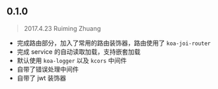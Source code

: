 ## 0.1.0

> 2017.4.23 Ruiming Zhuang

- 完成路由部分，加入了常用的路由装饰器，路由使用了 `koa-joi-router`
- 完成 service 的自动读取加载，支持嵌套加载
- 默认使用 `koa-logger` 以及 `kcors` 中间件
- 自带了错误处理中间件
- 自带了 jwt 装饰器
